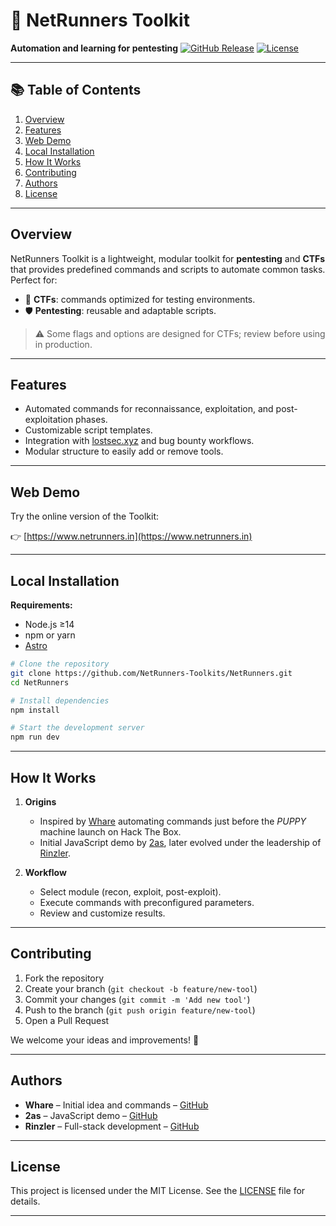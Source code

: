 # 🚀 NetRunners Toolkit

**Automation and learning for pentesting**
[![GitHub Release](https://img.shields.io/github/v/release/NetRunners-Toolkits/NetRunners)](https://github.com/NetRunners-Toolkits/NetRunners/releases)
[![License](https://img.shields.io/github/license/NetRunners-Toolkits/NetRunners)](https://github.com/NetRunners-Toolkits/NetRunners/blob/main/LICENSE)
&#x20;

---

## 📚 Table of Contents

1. [Overview](#overview)
2. [Features](#features)
3. [Web Demo](#web-demo)
4. [Local Installation](#local-installation)
5. [How It Works](#how-it-works)
6. [Contributing](#contributing)
7. [Authors](#authors)
8. [License](#license)

---

## Overview

NetRunners Toolkit is a lightweight, modular toolkit for **pentesting** and **CTFs** that provides predefined commands and scripts to automate common tasks. Perfect for:

- 🚩 **CTFs**: commands optimized for testing environments.
- 🛡️ **Pentesting**: reusable and adaptable scripts.

> ⚠️ Some flags and options are designed for CTFs; review before using in production.

---

## Features

- Automated commands for reconnaissance, exploitation, and post-exploitation phases.
- Customizable script templates.
- Integration with [lostsec.xyz](https://lostsec.xyz/) and bug bounty workflows.
- Modular structure to easily add or remove tools.

---

## Web Demo

Try the online version of the Toolkit:

👉 [https://www.netrunners.in](https://www.netrunners.in)

---

## Local Installation

**Requirements:**

- Node.js ≥14
- npm or yarn
- [Astro](https://docs.astro.build/en/install-and-setup/)

```bash
# Clone the repository
git clone https://github.com/NetRunners-Toolkits/NetRunners.git
cd NetRunners

# Install dependencies
npm install

# Start the development server
npm run dev
```

---

## How It Works

1. **Origins**

   - Inspired by [Whare](https://github.com/whare1) automating commands just before the *PUPPY* machine launch on Hack The Box.
   - Initial JavaScript demo by [2as](https://github.com/dos4s), later evolved under the leadership of [Rinzler](https://github.com/Marcejr117).

2. **Workflow**

   - Select module (recon, exploit, post-exploit).
   - Execute commands with preconfigured parameters.
   - Review and customize results.

---

## Contributing

1. Fork the repository
2. Create your branch (`git checkout -b feature/new-tool`)
3. Commit your changes (`git commit -m 'Add new tool'`)
4. Push to the branch (`git push origin feature/new-tool`)
5. Open a Pull Request

We welcome your ideas and improvements! 🙌

---

## Authors

- **Whare** – Initial idea and commands – [GitHub](https://github.com/whare1)
- **2as** – JavaScript demo – [GitHub](https://github.com/dos4s)
- **Rinzler** – Full-stack development – [GitHub](https://github.com/Marcejr117)

---

## License

This project is licensed under the MIT License. See the [LICENSE](LICENSE) file for details.

---

